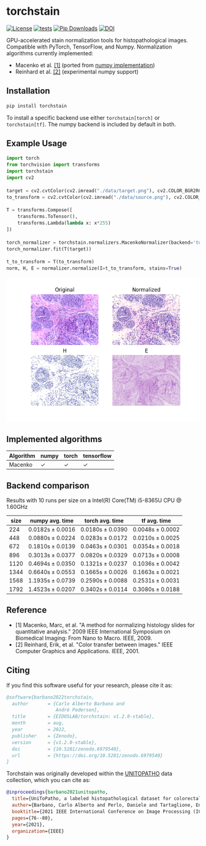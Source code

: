 # torchstain

[![License](https://img.shields.io/badge/License-MIT-green.svg)](https://opensource.org/licenses/MIT)
[![tests](https://github.com/EIDOSLAB/torchstain/workflows/tests/badge.svg)](https://github.com/EIDOSLAB/torchstain/actions)
[![Pip Downloads](https://img.shields.io/pypi/dm/torchstain?label=pip%20downloads&logo=python)](https://pypi.org/project/torchstain/)
[![DOI](https://zenodo.org/badge/323590093.svg)](https://zenodo.org/badge/latestdoi/323590093)


GPU-accelerated stain normalization tools for histopathological images. Compatible with PyTorch, TensorFlow, and Numpy.
Normalization algorithms currently implemented:

- Macenko et al. [\[1\]](#reference) (ported from [numpy implementation](https://github.com/schaugf/HEnorm_python))
- Reinhard et al. [\[2\]](#reference) (experimental numpy support)

## Installation

```bash
pip install torchstain
```

To install a specific backend use either ```torchstain[torch]``` or ```torchstain[tf]```. The numpy backend is included by default in both.

## Example Usage

```python
import torch
from torchvision import transforms
import torchstain
import cv2

target = cv2.cvtColor(cv2.imread("./data/target.png"), cv2.COLOR_BGR2RGB)
to_transform = cv2.cvtColor(cv2.imread("./data/source.png"), cv2.COLOR_BGR2RGB)

T = transforms.Compose([
    transforms.ToTensor(),
    transforms.Lambda(lambda x: x*255)
])

torch_normalizer = torchstain.normalizers.MacenkoNormalizer(backend='torch')
torch_normalizer.fit(T(target))

t_to_transform = T(to_transform)
norm, H, E = normalizer.normalize(I=t_to_transform, stains=True)
```

![alt text](result.png)

## Implemented algorithms

| Algorithm | numpy | torch | tensorflow |
|-|-|-|-|
| Macenko | &check; | &check; | &check; |


## Backend comparison

Results with 10 runs per size on a Intel(R) Core(TM) i5-8365U CPU @ 1.60GHz


|   size | numpy avg. time   | torch avg. time   | tf avg. time     |
|--------|-------------------|-------------------|------------------|
|    224 | 0.0182s ± 0.0016  | 0.0180s ± 0.0390  | 0.0048s ± 0.0002 |
|    448 | 0.0880s ± 0.0224  | 0.0283s ± 0.0172  | 0.0210s ± 0.0025 |
|    672 | 0.1810s ± 0.0139  | 0.0463s ± 0.0301  | 0.0354s ± 0.0018 |
|    896 | 0.3013s ± 0.0377  | 0.0820s ± 0.0329  | 0.0713s ± 0.0008 |
|   1120 | 0.4694s ± 0.0350  | 0.1321s ± 0.0237  | 0.1036s ± 0.0042 |
|   1344 | 0.6640s ± 0.0553  | 0.1665s ± 0.0026  | 0.1663s ± 0.0021 |
|   1568 | 1.1935s ± 0.0739  | 0.2590s ± 0.0088  | 0.2531s ± 0.0031 |
|   1792 | 1.4523s ± 0.0207  | 0.3402s ± 0.0114  | 0.3080s ± 0.0188 |


## Reference

- [1] Macenko, Marc, et al. "A method for normalizing histology slides for quantitative analysis." 2009 IEEE International Symposium on Biomedical Imaging: From Nano to Macro. IEEE, 2009.
- [2] Reinhard, Erik, et al. "Color transfer between images." IEEE Computer Graphics and Applications. IEEE, 2001.


## Citing

If you find this software useful for your research, please cite it as: 


```bibtex
@software{barbano2022torchstain,
  author       = {Carlo Alberto Barbano and
                  André Pedersen},
  title        = {EIDOSLAB/torchstain: v1.2.0-stable},
  month        = aug,
  year         = 2022,
  publisher    = {Zenodo},
  version      = {v1.2.0-stable},
  doi          = {10.5281/zenodo.6979540},
  url          = {https://doi.org/10.5281/zenodo.6979540}
}
```

Torchstain was originally developed within the [UNITOPATHO](https://github.com/EIDOSLAB/UNITOPATHO) data collection, which you can cite as:

```bibtex
@inproceedings{barbano2021unitopatho,
  title={UniToPatho, a labeled histopathological dataset for colorectal polyps classification and adenoma dysplasia grading},
  author={Barbano, Carlo Alberto and Perlo, Daniele and Tartaglione, Enzo and Fiandrotti, Attilio and Bertero, Luca and Cassoni, Paola and Grangetto, Marco},
  booktitle={2021 IEEE International Conference on Image Processing (ICIP)},
  pages={76--80},
  year={2021},
  organization={IEEE}
}
```
